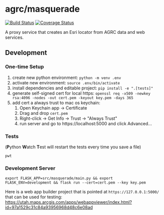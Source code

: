 # agrc/masquerade

[![Build Status](https://travis-ci.com/agrc/masquerade.svg?branch=master)](https://travis-ci.com/agrc/masquerade)
[![Coverage Status](https://coveralls.io/repos/github/agrc/masquerade/badge.svg?branch=master)](https://coveralls.io/github/agrc/masquerade?branch=master)

A proxy service that creates an Esri locator from AGRC data and web services.

## Development

### One-time Setup

1. create new python environment: `python -m venv .env`
1. activate new environment: `source .env/bin/activate`
1. install dependencies and editable project: `pip install -e ".[tests]"`
1. generate self-signed cert for local https: `openssl req -x509 -newkey rsa:4096 -nodes -out cert.pem -keyout key.pem -days 365`
1. add cert a always trust to mac os keychain:
   1. Open Keychain app -> Certificate
   1. Drag and drop `cert.pem`
   1. Right-click -> Get Info -> Trust -> "Always Trust"
   1. run server and go to https://localhost:5000 and click Advanced...

### Tests

(**P**ython **W**atch **T**est will restart the tests every time you save a file)

`pwt`

### Development Server

`export FLASK_APP=src/masquerade/main.py && export FLASK_ENV=development && flask run --cert=cert.pem --key key.pem`

Here is a web app builder project that is pointed at `https://127.0.0.1:5000/` that can be used for testing: https://utah.maps.arcgis.com/apps/webappviewer/index.html?id=97a1529c31c84a93956968d48c6e08ad
